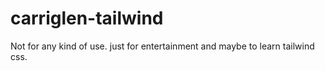 # carriglen-tailwind

Not for any kind of use. just for entertainment and maybe to learn tailwind css.
